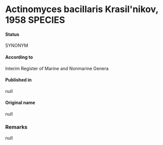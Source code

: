 Actinomyces bacillaris Krasil'nikov, 1958 SPECIES
=======

#### Status
SYNONYM

#### According to
Interim Register of Marine and Nonmarine Genera

#### Published in
null

#### Original name
null

### Remarks
null